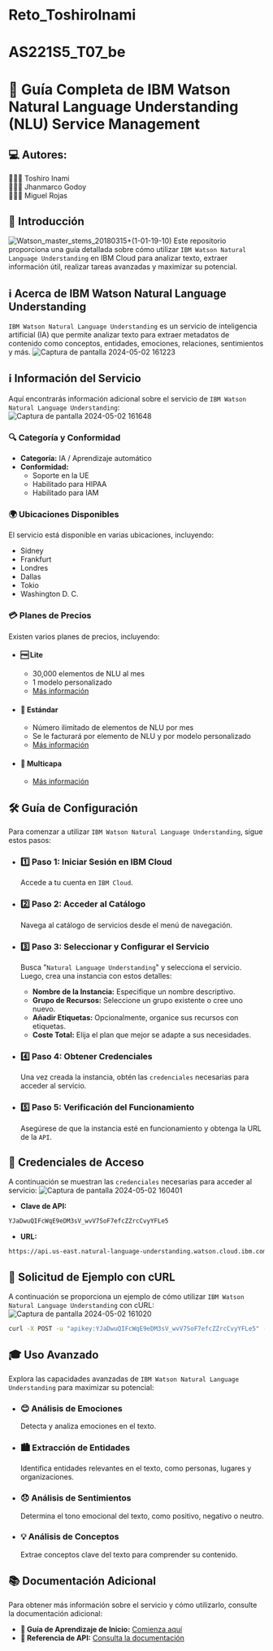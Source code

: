 # Reto_ToshiroInami
# AS221S5_T07_be

# 📘 Guía Completa de IBM Watson Natural Language Understanding (NLU) Service Management

## 💻 Autores:
👨🏻‍💻 Toshiro Inami    
👨🏻‍💻 Jhanmarco Godoy   
👨🏻‍💻 Miguel Rojas


## 🚀 Introducción
![Watson_master_stems_20180315+(1-01-19-10)](https://github.com/vallegrande/AS221S5_T07_be/assets/111800631/773e1863-27fe-4804-aaf2-211083f869bf)
Este repositorio proporciona una guía detallada sobre cómo utilizar ```IBM Watson Natural Language Understanding``` en IBM Cloud para analizar texto, extraer información útil, realizar tareas avanzadas y maximizar su potencial.

## ℹ️ Acerca de IBM Watson Natural Language Understanding
```IBM Watson Natural Language Understanding``` es un servicio de inteligencia artificial (IA) que permite analizar texto para extraer metadatos de contenido como conceptos, entidades, emociones, relaciones, sentimientos y más.
![Captura de pantalla 2024-05-02 161223](https://github.com/vallegrande/AS221S5_T07_be/assets/111800631/1f2eb54b-0ac7-4f3d-aabe-2a64b6c9bd1e)

## ℹ️ Información del Servicio
Aquí encontrarás información adicional sobre el servicio de ```IBM Watson Natural Language Understanding```:
![Captura de pantalla 2024-05-02 161648](https://github.com/vallegrande/AS221S5_T07_be/assets/111800631/c33c0d87-0ab6-4ecc-bc29-3b6359f51d6e)

### 🔍 Categoría y Conformidad
- **Categoría:** IA / Aprendizaje automático
- **Conformidad:**
  - Soporte en la UE
  - Habilitado para HIPAA
  - Habilitado para IAM

### 🌍 Ubicaciones Disponibles
El servicio está disponible en varias ubicaciones, incluyendo:
- Sídney
- Frankfurt
- Londres
- Dallas
- Tokio
- Washington D. C.

### 💳 Planes de Precios
Existen varios planes de precios, incluyendo:

- #### 🆓 Lite
  - 30,000 elementos de NLU al mes
  - 1 modelo personalizado
  - [Más información](https://cloud.ibm.com/catalog/services/natural-language-understanding)

- #### 🔄 Estándar
  - Número ilimitado de elementos de NLU por mes
  - Se le facturará por elemento de NLU y por modelo personalizado
  - [Más información](https://cloud.ibm.com/catalog/services/natural-language-understanding)

- #### 🎯 Multicapa
  - [Más información](https://cloud.ibm.com/catalog/services/natural-language-understanding)

## 🛠️ Guía de Configuración
Para comenzar a utilizar ```IBM Watson Natural Language Understanding```, sigue estos pasos:

- ### 1️⃣ Paso 1: Iniciar Sesión en IBM Cloud
  Accede a tu cuenta en ```IBM Cloud```.

- ### 2️⃣ Paso 2: Acceder al Catálogo
  Navega al catálogo de servicios desde el menú de navegación.

- ### 3️⃣ Paso 3: Seleccionar y Configurar el Servicio
  Busca "```Natural Language Understanding```" y selecciona el servicio. Luego, crea una instancia con estos detalles:
    - **Nombre de la Instancia:** Especifique un nombre descriptivo.
    - **Grupo de Recursos:** Seleccione un grupo existente o cree uno nuevo.
    - **Añadir Etiquetas:** Opcionalmente, organice sus recursos con etiquetas.
    - **Coste Total:** Elija el plan que mejor se adapte a sus necesidades.

- ### 4️⃣ Paso 4: Obtener Credenciales
  Una vez creada la instancia, obtén las ```credenciales``` necesarias para acceder al servicio.

- ### 5️⃣ Paso 5: Verificación del Funcionamiento
  Asegúrese de que la instancia esté en funcionamiento y obtenga la URL de la ```API```.

## 🔑 Credenciales de Acceso
A continuación se muestran las ```credenciales``` necesarias para acceder al servicio:
![Captura de pantalla 2024-05-02 160401](https://github.com/vallegrande/AS221S5_T07_be/assets/111800631/77d3afe3-cac4-487a-9224-5dc921d8ca02)

- **Clave de API:**
```bash
YJaDwuQIFcWqE9eDM3sV_wvV7SoF7efcZZrcCvyYFLe5
```

- **URL:**
```bash
https://api.us-east.natural-language-understanding.watson.cloud.ibm.com/instances/c36e7ec0-b19c-4f02-ab6a-fab0a132757f
```

## 🚀 Solicitud de Ejemplo con cURL
A continuación se proporciona un ejemplo de cómo utilizar ```IBM Watson Natural Language Understanding``` con cURL:
![Captura de pantalla 2024-05-02 161020](https://github.com/vallegrande/AS221S5_T07_be/assets/111800631/34e53519-2bdc-47df-a9af-55a2e07b589c)

```bash
curl -X POST -u "apikey:YJaDwuQIFcWqE9eDM3sV_wvV7SoF7efcZZrcCvyYFLe5" --header "Content-Type: application/json" --data "{\"url\":\"https://www.infobae.com/malditos-nerds/2024/03/05/destino-final-6-la-nueva-entrega-de-la-franquicia-se-prepara-para-iniciar-su-rodaje/\",\"features\":{\"metadata\":{}}}" "https://api.us-east.natural-language-understanding.watson.cloud.ibm.com/instances/c36e7ec0-b19c-4f02-ab6a-fab0a132757f/v1/analyze?version=2019-07-12"
```

## 🎓 Uso Avanzado
Explora las capacidades avanzadas de ```IBM Watson Natural Language Understanding``` para maximizar su potencial:

- ### 😊 Análisis de Emociones
  Detecta y analiza emociones en el texto.

- ### 🏙️ Extracción de Entidades
  Identifica entidades relevantes en el texto, como personas, lugares y organizaciones.

- ### 😞 Análisis de Sentimientos
  Determina el tono emocional del texto, como positivo, negativo o neutro.

- ### 💡 Análisis de Conceptos
  Extrae conceptos clave del texto para comprender su contenido.

## 📚 Documentación Adicional
Para obtener más información sobre el servicio y cómo utilizarlo, consulte la documentación adicional:

- **📘 Guía de Aprendizaje de Inicio:** [Comienza aquí](https://cloud.ibm.com/docs/services/natural-language-understanding?topic=natural-language-understanding-getting-started#getting-started-tutorial)
- **📖 Referencia de API:** [Consulta la documentación](https://cloud.ibm.com/apidocs/natural-language-understanding)
